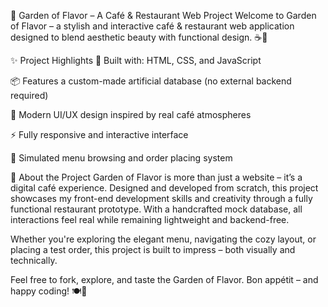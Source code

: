 🌿 Garden of Flavor – A Café & Restaurant Web Project
Welcome to Garden of Flavor – a stylish and interactive café & restaurant web application designed to blend aesthetic beauty with functional design. ☕🍰

✨ Project Highlights
🧩 Built with: HTML, CSS, and JavaScript

📦 Features a custom-made artificial database (no external backend required)

🎨 Modern UI/UX design inspired by real café atmospheres

⚡ Fully responsive and interactive interface

🛒 Simulated menu browsing and order placing system

🌟 About the Project
Garden of Flavor is more than just a website – it’s a digital café experience. Designed and developed from scratch, this project showcases my front-end development skills and creativity through a fully functional restaurant prototype. With a handcrafted mock database, all interactions feel real while remaining lightweight and backend-free.

Whether you're exploring the elegant menu, navigating the cozy layout, or placing a test order, this project is built to impress – both visually and technically.

Feel free to fork, explore, and taste the Garden of Flavor.
Bon appétit – and happy coding! 🍽️🌸
